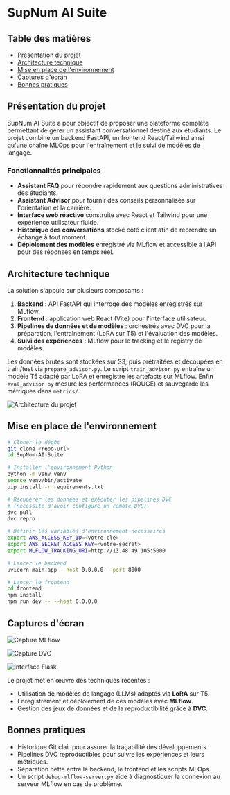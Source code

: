 # SupNum AI Suite

## Table des matières

- [Présentation du projet](#présentation-du-projet)
- [Architecture technique](#architecture-technique)
- [Mise en place de l'environnement](#mise-en-place-de-lenvironnement)
- [Captures d'écran](#captures-décran)
- [Bonnes pratiques](#bonnes-pratiques)

## Présentation du projet

SupNum AI Suite a pour objectif de proposer une plateforme complète permettant de gérer un assistant conversationnel destiné aux étudiants. Le projet combine un backend FastAPI, un frontend React/Tailwind ainsi qu'une chaîne MLOps pour l'entraînement et le suivi de modèles de langage.

### Fonctionnalités principales

- **Assistant FAQ** pour répondre rapidement aux questions administratives des étudiants.
- **Assistant Advisor** pour fournir des conseils personnalisés sur l'orientation et la carrière.
- **Interface web réactive** construite avec React et Tailwind pour une expérience utilisateur fluide.
- **Historique des conversations** stocké côté client afin de reprendre un échange à tout moment.
- **Déploiement des modèles** enregistré via MLflow et accessible à l'API pour des réponses en temps réel.

## Architecture technique

La solution s'appuie sur plusieurs composants :

1. **Backend** : API FastAPI qui interroge des modèles enregistrés sur MLflow.
2. **Frontend** : application web React (Vite) pour l'interface utilisateur.
3. **Pipelines de données et de modèles** : orchestrés avec DVC pour la préparation, l'entraînement (LoRA sur T5) et l'évaluation des modèles.
4. **Suivi des expériences** : MLflow pour le tracking et le registry de modèles.

Les données brutes sont stockées sur S3, puis prétraitées et découpées en train/test via `prepare_advisor.py`. Le script `train_advisor.py` entraîne un modèle T5 adapté par LoRA et enregistre les artefacts sur MLflow. Enfin `eval_advisor.py` mesure les performances (ROUGE) et sauvegarde les métriques dans `metrics/`.

![Architecture du projet](path/to/architecture.png)

## Mise en place de l'environnement

```bash
# Cloner le dépôt
git clone <repo-url>
cd SupNum-AI-Suite

# Installer l'environnement Python
python -m venv venv
source venv/bin/activate
pip install -r requirements.txt

# Récupérer les données et exécuter les pipelines DVC
# (nécessite d'avoir configuré un remote DVC)
dvc pull
dvc repro

# Définir les variables d'environnement nécessaires
export AWS_ACCESS_KEY_ID=<votre-cle>
export AWS_SECRET_ACCESS_KEY=<votre-secret>
export MLFLOW_TRACKING_URI=http://13.48.49.105:5000

# Lancer le backend
uvicorn main:app --host 0.0.0.0 --port 8000

# Lancer le frontend
cd frontend
npm install
npm run dev -- --host 0.0.0.0
```

## Captures d'écran

![Capture MLflow](path/to/mlflow.png)

![Capture DVC](path/to/dvc.png)

![Interface Flask](path/to/flask.png)


Le projet met en œuvre des techniques récentes :

- Utilisation de modèles de langage (LLMs) adaptés via **LoRA** sur T5.
- Enregistrement et déploiement de ces modèles avec **MLflow**.
- Gestion des jeux de données et de la reproductibilité grâce à **DVC**.

## Bonnes pratiques

- Historique Git clair pour assurer la traçabilité des développements.
- Pipelines DVC reproductibles pour suivre les expériences et leurs métriques.
- Séparation nette entre le backend, le frontend et les scripts MLOps.
- Un script `debug-mlflow-server.py` aide à diagnostiquer la connexion au serveur MLflow en cas de problème.